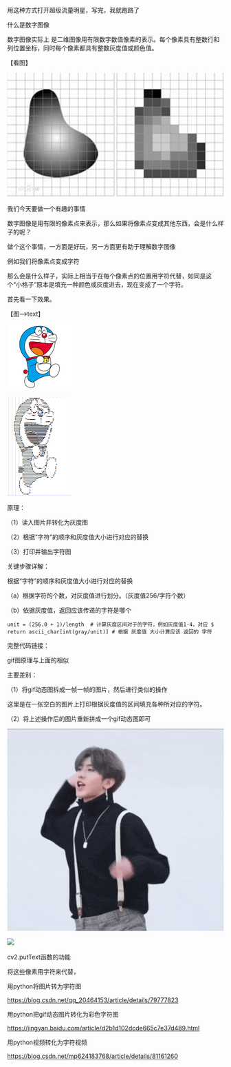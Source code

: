 用这种方式打开超级流量明星，写完，我就跑路了

什么是数字图像

数字图像实际上 是二维图像用有限数字数值像素的表示。每个像素具有整数行和列位置坐标，同时每个像素都具有整数灰度值或颜色值。

【看图】

![](./1.jpg)

我们今天要做一个有趣的事情

数字图像是用有限的像素点来表示，那么如果将像素点变成其他东西，会是什么样子的呢？

做个这个事情，一方面是好玩，另一方面更有助于理解数字图像







例如我们将像素点变成字符

那么会是什么样子，实际上相当于在每个像素点的位置用字符代替，如同是这个“小格子”原本是填充一种颜色或灰度进去，现在变成了一个字符。

首先看一下效果。

【图——>text】

![](./DDM.png)

![](./DDM-w.png)

原理：

（1）读入图片并转化为灰度图

（2）根据“字符”的顺序和灰度值大小进行对应的替换

（3）打印并输出字符图

关键步骤详解：

根据“字符”的顺序和灰度值大小进行对应的替换

（a）根据字符的个数，对灰度值进行划分。（灰度值256/字符个数）

（b）依据灰度值，返回应该传递的字符是哪个

```
unit = (256.0 + 1)/length  # 计算灰度区间对于的字符，例如灰度值1-4，对应 $ 
return ascii_char[int(gray/unit)] # 根据 灰度值 大小计算应该 返回的 字符
```

完整代码链接：







gif图原理与上面的相似

主要差别：

（1）将gif动态图拆成一帧一帧的图片，然后进行类似的操作

这里是在一张空白的图片上打印根据灰度值的区间填充各种所对应的字符。

（2）将上述操作后的图片重新拼成一个gif动态图即可

![](./a.gif)

![](./a-w.gif)

cv2.putText函数的功能



将这些像素用字符来代替，

用python将图片转为字符图

https://blog.csdn.net/qq_20464153/article/details/79777823

用python把gif动态图片转化为彩色字符图

https://jingyan.baidu.com/article/d2b1d102dcde665c7e37d489.html

用python视频转化为字符视频

https://blog.csdn.net/mp624183768/article/details/81161260

